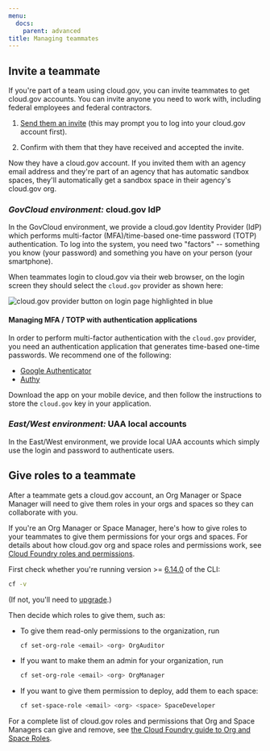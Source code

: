 ```yaml
---
menu:
  docs:
    parent: advanced
title: Managing teammates
---
```


## Invite a teammate

If you're part of a team using cloud.gov, you can invite teammates to get cloud.gov accounts. You can invite anyone you need to work with, including federal employees and federal contractors.

1. [Send them an invite](https://login.cloud.gov/invitations/new) (this may prompt you to log into your cloud.gov account first).

1. Confirm with them that they have received and accepted the invite.

Now they have a cloud.gov account. If you invited them with an agency email address and they're part of an agency that has automatic sandbox spaces, they'll automatically get a sandbox space in their agency's cloud.gov org.

### *GovCloud environment:* cloud.gov IdP

In the GovCloud environment, we provide a cloud.gov Identity Provider (IdP) which performs multi-factor (MFA)/time-based one-time password (TOTP) authentication. To log into the system, you need two "factors" -- something you know (your password) and something you have on your person (your smartphone).

When teammates login to cloud.gov via their web browser, on the login screen they should select the `cloud.gov` provider as shown here:

![cloud.gov provider button on login page highlighted in blue](/img/cloud-gov-idp-button.png "cloud.gov provider button to login page is highlighted in blue")

#### Managing MFA / TOTP with authentication applications

In order to perform multi-factor authentication with the `cloud.gov` provider, you need an authentication application that generates time-based one-time passwords. We recommend one of the following:

- [Google Authenticator](https://support.google.com/accounts/answer/1066447?hl=en)
- [Authy](https://www.authy.com/app/mobile)

Download the app on your mobile device, and then follow the instructions to store the `cloud.gov` key in your application.

### *East/West environment:* UAA local accounts

In the East/West environment, we provide local UAA accounts which simply use the
login and password to authenticate users.

## Give roles to a teammate

After a teammate gets a cloud.gov account, an Org Manager or Space Manager will need to give them roles in your orgs and spaces so they can collaborate with you.

If you're an Org Manager or Space Manager, here's how to give roles to your teammates to give them permissions for your orgs and spaces. For details about how cloud.gov org and space roles and permissions work, see [Cloud Foundry roles and permissions](http://docs.cloudfoundry.org/concepts/roles.html#roles).

First check whether you're running version >= [6.14.0](https://github.com/cloudfoundry/cli/releases/tag/v6.14.0) of the CLI:

```bash
cf -v
```

(If not, you'll need to [upgrade](https://docs.cloudfoundry.org/devguide/installcf/install-go-cli.html).)

Then decide which roles to give them, such as:

* To give them read-only permissions to the organization, run

    ```bash
    cf set-org-role <email> <org> OrgAuditor
    ```

* If you want to make them an admin for your organization, run

    ```bash
    cf set-org-role <email> <org> OrgManager
    ```
* If you want to give them permission to deploy, add them to each space:

    ```bash
    cf set-space-role <email> <org> <space> SpaceDeveloper
    ```

For a complete list of cloud.gov roles and permissions that Org and Space Managers can give and remove, see [the Cloud Foundry guide to Org and Space Roles](https://docs.cloudfoundry.org/adminguide/cli-user-management.html#orgs-spaces).
